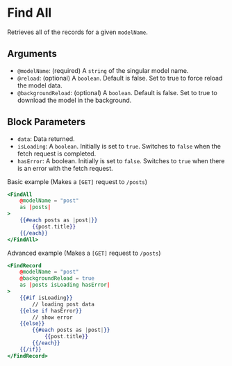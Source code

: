 # Find All
Retrieves all of the records for a given `modelName`.

## Arguments
- `@modelName`: (required) A `string` of the singular model name.
- `@reload`: (optional) A `boolean`. Default is false. Set to true to force reload the model data.
- `@backgroundReload`: (optional) A `boolean`. Default is false. Set to true to download the model in the background.

## Block Parameters
- `data`: Data returned.
- `isLoading`: A `boolean`. Initially is set to `true`. Switches to `false` when the fetch request is completed.
- `hasError`: A boolean. Initially is set to `false`. Switches to `true` when there is an error with the fetch request.

Basic example (Makes a `[GET]` request to `/posts`)
```handlebars 
<FindAll
    @modelName = "post"
    as |posts|
>
    {{#each posts as |post|}}
        {{post.title}}
    {{/each}}
</FindAll>
```

Advanced example (Makes a `[GET]` request to `/posts`)
```handlebars 
<FindRecord
    @modelName = "post"
    @backgroundReload = true
    as |posts isLoading hasError|
>
    {{#if isLoading}}
        // loading post data
    {{else if hasError}}
        // show error
    {{else}}
        {{#each posts as |post|}}
            {{post.title}}
        {{/each}}
    {{/if}}
</FindRecord>
```